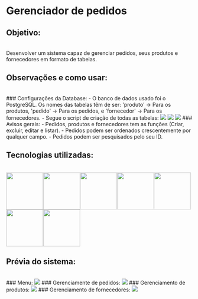 # Gerenciador de pedidos

## Objetivo:

<br>
    Desenvolver um sistema capaz de gerenciar pedidos, seus produtos e fornecedores em formato de tabelas.
<br>

## Observações e como usar:

<br>
    ### Configurações da Database:
    - O banco de dados usado foi o PostgreSQL. Os nomes das tabelas têm de ser: 
            'produto' -> Para os produtos,
            'pedido' -> Para os pedidos, e
            'fornecedor' -> Para os fornecedores.
    - Segue o script de criação de todas as tabelas:
        <img src="https://i.imgur.com/9bAI1tm.png"/>
        <img src="https://i.imgur.com/xJ6s2V9.png"/>
        <img src="https://i.imgur.com/IfBXm61.png"/>
    ### Avisos gerais:
    - Pedidos, produtos e fornecedores tem as funções (Criar, excluir, editar e listar).
    - Pedidos podem ser ordenados crescentemente por qualquer campo.
    - Pedidos podem ser pesquisados pelo seu ID.
<br>  

## Tecnologias utilizadas:

<br>
<img src="https://cdn.jsdelivr.net/gh/devicons/devicon/icons/php/php-original.svg" width="100px" height="100px"/><img src="https://cdn.jsdelivr.net/gh/devicons/devicon/icons/codeigniter/codeigniter-plain.svg"  width="100px" height="100px"/><img src="https://cdn.jsdelivr.net/gh/devicons/devicon/icons/composer/composer-original.svg" width="100px" height="100px"/><img src="https://cdn.jsdelivr.net/gh/devicons/devicon/icons/html5/html5-original.svg" width="100px" height="100px"/><img src="https://cdn.jsdelivr.net/gh/devicons/devicon/icons/css3/css3-original.svg" width="100px" height="100px"/><img src="https://cdn.jsdelivr.net/gh/devicons/devicon/icons/javascript/javascript-original.svg" width="100px" height="100px"/><img src="https://cdn.jsdelivr.net/gh/devicons/devicon/icons/postgresql/postgresql-original.svg" width="100px" height="100px"/>
<br>

## Prévia do sistema:

<br>
    ### Menu:
    <img src="https://i.imgur.com/oYAcZyi.png"/>
    ### Gerenciamente de pedidos:
    <img src="https://i.imgur.com/8HUg7lp.png"/>
    ### Gerenciamento de produtos:
    <img src="https://i.imgur.com/qBnJLgs.png"/>
    ### Gerenciamento de fornecedores:
    <img src="https://i.imgur.com/T4rG0lt.png"/>